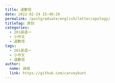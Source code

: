 ```yaml
---
title: 道歉信
date: 2022-02-24 15:40:29
permalink: /postgraduate/english/letter/apology/
titleTag: 原创
categories: 
  - 201英语一
  - 小作文
  - 道歉信
tags: 
  - 201英语一
  - 小作文
  - 道歉信
author: 
  name: 诚城
  link: https://github.com/carveybunt
---
```

